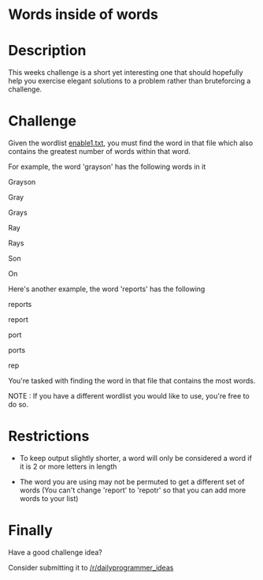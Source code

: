 # Words inside of words
<div class="md"><h1>Description</h1>
<p>This weeks challenge is a short yet interesting one that should hopefully help you exercise elegant solutions to a problem rather than bruteforcing a challenge.</p>
<h1>Challenge</h1>
<p>Given the wordlist <a href="http://www.joereynoldsaudio.com/enable1.txt">enable1.txt</a>, you must find the word in that file which also contains the greatest number of words within that word.</p>
<p>For example, the word 'grayson' has the following words in it</p>
<p>Grayson</p>
<p>Gray</p>
<p>Grays</p>
<p>Ray</p>
<p>Rays</p>
<p>Son</p>
<p>On</p>
<p>Here's another example, the word 'reports' has the following</p>
<p>reports</p>
<p>report</p>
<p>port</p>
<p>ports</p>
<p>rep</p>
<p>You're tasked with finding the word in that file that contains the most words.</p>
<p>NOTE : If you have a different wordlist you would like to use, you're free to do so.</p>
<h1>Restrictions</h1>
<ul>
<li><p>To keep output slightly shorter, a word will only be considered a word if it is 2 or more letters in length</p></li>
<li><p>The word you are using may not be permuted to get a different set of words (You can't change 'report' to 'repotr' so that you can add more words to your list)</p></li>
</ul>
<h1>Finally</h1>
<p>Have a good challenge idea?</p>
<p>Consider submitting it to <a href="/r/dailyprogrammer_ideas">/r/dailyprogrammer_ideas</a></p>
</div>
